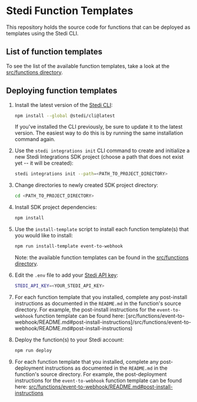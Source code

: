 # Stedi Function Templates

This repository holds the source code for functions that can be deployed as templates using the Stedi CLI.

## List of function templates

To see the list of the available function templates, take a look at the [src/functions directory](https://github.com/Stedi-Demos/function-templates/tree/main/src/functions).

## Deploying function templates

1. Install the latest version of the [Stedi CLI](https://www.npmjs.com/package/@stedi/cli):

    ```bash
    npm install --global @stedi/cli@latest
    ```

   If you've installed the CLI previously, be sure to update it to the latest version. The easiest way to do this is by running the same installation command again.

2. Use the `stedi integrations init` CLI command to create and initialize a new Stedi Integrations SDK project (choose a path that does not exist yet -- it will be created):

    ```bash
    stedi integrations init --path=<PATH_TO_PROJECT_DIRECTORY>
    ```

3. Change directories to newly created SDK project directory:

    ```bash
    cd <PATH_TO_PROJECT_DIRECTORY>
    ```

4. Install SDK project dependencies:

    ```bash
    npm install
    ```

5. Use the `install-template` script to install each function template(s) that you would like to install:

    ```bash
    npm run install-template event-to-webhook
    ```

   Note: the available function templates can be found in the [src/functions directory](https://github.com/Stedi-Demos/function-templates/tree/main/src/functions).

6. Edit the `.env` file to add your [Stedi API key](https://www.stedi.com/docs/accounts-and-billing/authentication#creating-an-api-key):

    ```bash
    STEDI_API_KEY=<YOUR_STEDI_API_KEY>

7. For each function template that you installed, complete any post-install instructions as documented in the `README.md` in the function's source directory. For example, the post-install instructions for the `event-to-webhook` function template can be found here: [src/functions/event-to-webhook/README.md#post-install-instructions]/src/functions/event-to-webhook/README.md#post-install-instructions)

8. Deploy the function(s) to your Stedi account:

    ```bash
    npm run deploy
    ```

9. For each function template that you installed, complete any post-deployment instructions as documented in the `README.md` in the function's source directory. For example, the post-deployment instructions for the `event-to-webhook` function template can be found here: [src/functions/event-to-webhook/README.md#post-install-instructions](/src/functions/event-to-webhook/README.md#post-deployment-instructions)
